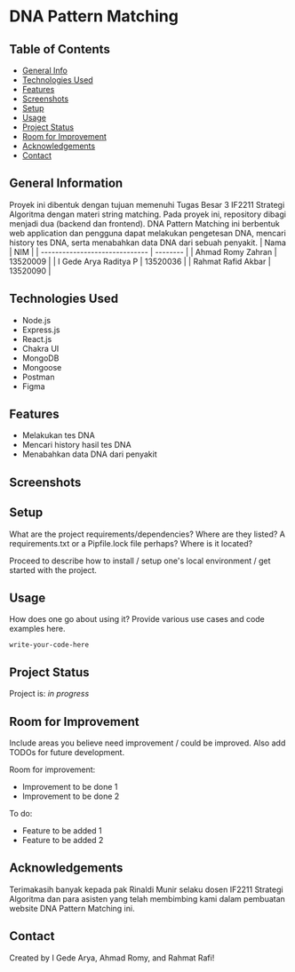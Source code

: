 # DNA Pattern Matching
<!-- 
> Outline a brief description of your project.
> Live demo [_here_](https://www.example.com).
If you have the project hosted somewhere, include the link here. -->


## Table of Contents
* [General Info](#general-information)
* [Technologies Used](#technologies-used)
* [Features](#features)
* [Screenshots](#screenshots)
* [Setup](#setup)
* [Usage](#usage)
* [Project Status](#project-status)
* [Room for Improvement](#room-for-improvement)
* [Acknowledgements](#acknowledgements)
* [Contact](#contact)
<!-- * [License](#license) -->


## General Information
Proyek ini dibentuk dengan tujuan memenuhi Tugas Besar 3 IF2211 Strategi Algoritma dengan materi string matching. Pada proyek ini, repository dibagi menjadi dua (backend dan frontend). DNA Pattern Matching ini berbentuk web application dan pengguna dapat melakukan pengetesan DNA, mencari history tes DNA, serta menabahkan data DNA dari sebuah penyakit.
| Nama                           | NIM      |
| ------------------------------ | -------- |
| Ahmad Romy Zahran              | 13520009 |
| I Gede Arya Raditya P          | 13520036 |
| Rahmat Rafid Akbar             | 13520090 |


## Technologies Used
- Node.js
- Express.js
- React.js
- Chakra UI
- MongoDB
- Mongoose
- Postman
- Figma


## Features
- Melakukan tes DNA
- Mencari history hasil tes DNA
- Menabahkan data DNA dari penyakit


## Screenshots



## Setup
What are the project requirements/dependencies? Where are they listed? A requirements.txt or a Pipfile.lock file perhaps? Where is it located?

Proceed to describe how to install / setup one's local environment / get started with the project.


## Usage
How does one go about using it?
Provide various use cases and code examples here.

`write-your-code-here`


## Project Status
Project is: _in progress_ 


## Room for Improvement
Include areas you believe need improvement / could be improved. Also add TODOs for future development.

Room for improvement:
- Improvement to be done 1
- Improvement to be done 2

To do:
- Feature to be added 1
- Feature to be added 2


## Acknowledgements
Terimakasih banyak kepada pak Rinaldi Munir selaku dosen IF2211 Strategi Algoritma dan para asisten yang telah membimbing kami dalam pembuatan website DNA Pattern Matching ini.


## Contact
Created by I Gede Arya, Ahmad Romy, and Rahmat Rafi!


<!-- Optional -->
<!-- ## License -->
<!-- This project is open source and available under the [... License](). -->

<!-- You don't have to include all sections - just the one's relevant to your project -->
